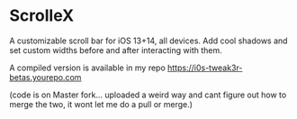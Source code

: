 # ScrolleX
A customizable scroll bar for iOS 13+14, all devices. Add cool shadows and set custom widths before and after interacting with them.

A compiled version is available in my repo https://i0s-tweak3r-betas.yourepo.com

(code is on Master fork... uploaded a weird way and cant figure out how to merge the two, it wont let me do a pull or merge.)
